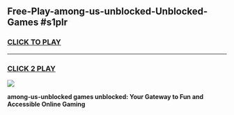 
## Free-Play-among-us-unblocked-Unblocked-Games #s1plr
<h3>
<a href="https://news.freeplayer.one?title=among-us-unblocked&ref=8M">CLICK TO PLAY</a></h3>
<hr>

<h3>
<a href="https://news.freeplayer.one?title=among-us-unblocked&ref=8M">CLICK 2 PLAY</a>
  
</h3>

<a href="https://news.freeplayer.one?title=among-us-unblocked&ref=8M"><img src="https://clearcache.store/games.png"></a>


**among-us-unblocked games unblocked: Your Gateway to Fun and Accessible Online Gaming**
